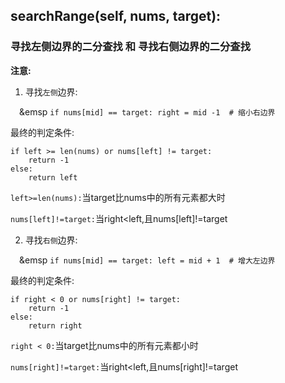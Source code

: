 ## searchRange(self, nums, target):
### 寻找左侧边界的二分查找 和 寻找右侧边界的二分查找
**注意:**

1. 寻找`左侧`边界:

&emsp;&emsp `if nums[mid] == target: right = mid -1  # 缩小右边界`

最终的判定条件:
```
if left >= len(nums) or nums[left] != target:
    return -1
else:
    return left
```
`left>=len(nums):`当target比nums中的所有元素都大时

`nums[left]!=target:`当right<left,且nums[left]!=target

2. 寻找`右侧`边界:

&emsp;&emsp `if nums[mid] == target: left = mid + 1  # 增大左边界`

最终的判定条件:
```
if right < 0 or nums[right] != target:
    return -1
else:
    return right
```
`right < 0:`当target比nums中的所有元素都小时

`nums[right]!=target:`当right<left,且nums[right]!=target
